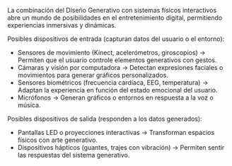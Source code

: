 La combinación del Diseño Generativo con sistemas físicos interactivos abre un mundo de posibilidades en el entretenimiento digital, permitiendo experiencias inmersivas y dinámicas.

Posibles dispositivos de entrada (capturan datos del usuario o el entorno):
* Sensores de movimiento (Kinect, acelerómetros, giroscopios) → Permiten que el usuario controle elementos generativos con gestos.
* Cámaras y visión por computadora → Detectan expresiones faciales o movimientos para generar gráficos personalizados.
* Sensores biométricos (frecuencia cardíaca, EEG, temperatura) → Adaptan la experiencia en función del estado emocional del usuario.
* Micrófonos → Generan gráficos o entornos en respuesta a la voz o música.
  
Posibles dispositivos de salida (responden a los datos generados):
* Pantallas LED o proyecciones interactivas → Transforman espacios físicos con arte generativo.
* Dispositivos hápticos (guantes, trajes con vibración) → Permiten sentir las respuestas del sistema generativo.
